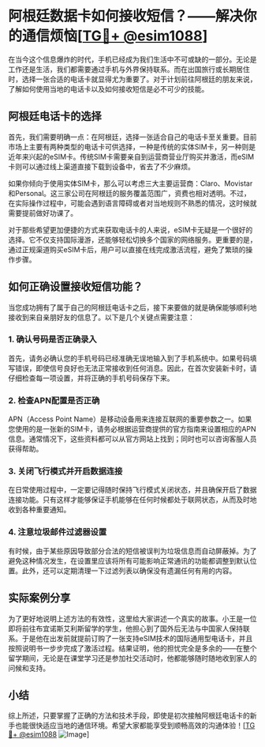 # 阿根廷数据卡如何接收短信？——解决你的通信烦恼[[TG💪+ @esim1088](https://t.me/s/esim1088)]

在当今这个信息爆炸的时代，手机已经成为我们生活中不可或缺的一部分。无论是工作还是生活，我们都需要通过手机与外界保持联系。而在出国旅行或长期居住时，选择一张合适的电话卡就显得尤为重要了。对于计划前往阿根廷的朋友来说，了解如何使用当地的电话卡以及如何接收短信是必不可少的技能。

## 阿根廷电话卡的选择

首先，我们需要明确一点：在阿根廷，选择一张适合自己的电话卡至关重要。目前市场上主要有两种类型的电话卡可供选择，一种是传统的实体SIM卡，另一种则是近年来兴起的eSIM卡。传统SIM卡需要亲自到运营商营业厅购买并激活，而eSIM卡则可以通过线上渠道直接下载到设备中，省去了不少麻烦。

如果你倾向于使用实体SIM卡，那么可以考虑三大主要运营商：Claro、Movistar和Personal。这三家公司在阿根廷的服务覆盖范围广，资费也相对透明。不过，在实际操作过程中，可能会遇到语言障碍或者对当地规则不熟悉的情况，这时候就需要提前做好功课了。

对于那些希望更加便捷的方式来获取电话卡的人来说，eSIM卡无疑是一个很好的选择。它不仅支持国际漫游，还能够轻松切换多个国家的网络服务。更重要的是，通过正规渠道购买eSIM卡后，用户可以直接在线完成激活流程，避免了繁琐的操作步骤。

## 如何正确设置接收短信功能？

当您成功拥有了属于自己的阿根廷电话卡之后，接下来要做的就是确保能够顺利地接收到来自亲朋好友的信息了。以下是几个关键点需要注意：

### 1. 确认号码是否正确录入

首先，请务必确认您的手机号码已经准确无误地输入到了手机系统中。如果号码填写错误，即使信号良好也无法正常接收到任何消息。因此，在首次安装新卡时，请仔细检查每一项设置，并将正确的手机号码保存下来。

### 2. 检查APN配置是否正确

APN（Access Point Name）是移动设备用来连接互联网的重要参数之一。如果您使用的是一张新的SIM卡，请务必根据运营商提供的官方指南来设置相应的APN信息。通常情况下，这些资料都可以从官方网站上找到；同时也可以咨询客服人员获得帮助。

### 3. 关闭飞行模式并开启数据连接

在日常使用过程中，一定要记得随时保持飞行模式关闭状态，并且确保开启了数据连接功能。只有这样才能够保证手机能够在任何时候都处于联网状态，从而及时地收到各种重要通知。

### 4. 注意垃圾邮件过滤器设置

有时候，由于某些原因导致部分合法的短信被误判为垃圾信息而自动屏蔽掉。为了避免这种情况发生，在设置里应该将所有可能影响正常通讯的功能都调整到默认位置。此外，还可以定期清理一下过滤列表以确保没有遗漏任何有用的内容。

## 实际案例分享

为了更好地说明上述方法的有效性，这里给大家讲述一个真实的故事。小王是一位即将前往布宜诺斯艾利斯留学的学生，他担心到了国外后无法与中国家人保持联系。于是他在出发前就提前订购了一张支持eSIM技术的国际通用型电话卡，并且按照说明书一步步完成了激活过程。结果证明，他的担忧完全是多余的——在整个留学期间，无论是在课堂学习还是参加社交活动时，他都能够随时随地收到家人的问候和支持。

## 小结

综上所述，只要掌握了正确的方法和技术手段，即使是初次接触阿根廷电话卡的新手也能很快适应当地的通信环境。希望大家都能享受到顺畅高效的沟通体验！[[TG💪+ @esim1088](https://t.me/s/esim1088) ![Image](https://i.postimg.cc/4NQfJmqS/Snipaste-2025-05-13-00-14-12.png)]